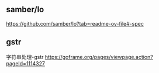 ## samber/lo

https://github.com/samber/lo?tab=readme-ov-file#-spec

## gstr

字符串处理-gstr https://goframe.org/pages/viewpage.action?pageId=1114327


